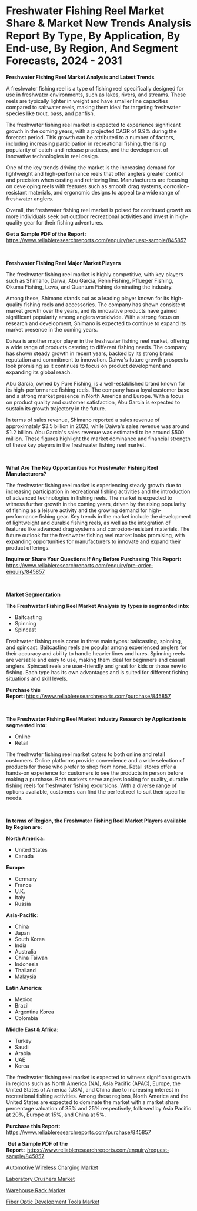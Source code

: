 <p><h1>Freshwater Fishing Reel Market Share & Market New Trends Analysis Report By Type, By Application, By End-use, By Region, And Segment Forecasts, 2024 - 2031</h1></p><p><strong>Freshwater Fishing Reel Market Analysis and Latest Trends</strong></p>
<p><p>A freshwater fishing reel is a type of fishing reel specifically designed for use in freshwater environments, such as lakes, rivers, and streams. These reels are typically lighter in weight and have smaller line capacities compared to saltwater reels, making them ideal for targeting freshwater species like trout, bass, and panfish.</p><p>The freshwater fishing reel market is expected to experience significant growth in the coming years, with a projected CAGR of 9.9% during the forecast period. This growth can be attributed to a number of factors, including increasing participation in recreational fishing, the rising popularity of catch-and-release practices, and the development of innovative technologies in reel design.</p><p>One of the key trends driving the market is the increasing demand for lightweight and high-performance reels that offer anglers greater control and precision when casting and retrieving line. Manufacturers are focusing on developing reels with features such as smooth drag systems, corrosion-resistant materials, and ergonomic designs to appeal to a wide range of freshwater anglers.</p><p>Overall, the freshwater fishing reel market is poised for continued growth as more individuals seek out outdoor recreational activities and invest in high-quality gear for their fishing adventures.</p></p>
<p><strong>Get a Sample PDF of the Report:&nbsp;</strong> <a href="https://www.reliableresearchreports.com/enquiry/request-sample/845857">https://www.reliableresearchreports.com/enquiry/request-sample/845857</a></p>
<p>&nbsp;</p>
<p><strong>Freshwater Fishing Reel Major Market Players</strong></p>
<p><p>The freshwater fishing reel market is highly competitive, with key players such as Shimano, Daiwa, Abu Garcia, Penn Fishing, Pflueger Fishing, Okuma Fishing, Lews, and Quantum Fishing dominating the industry. </p><p>Among these, Shimano stands out as a leading player known for its high-quality fishing reels and accessories. The company has shown consistent market growth over the years, and its innovative products have gained significant popularity among anglers worldwide. With a strong focus on research and development, Shimano is expected to continue to expand its market presence in the coming years.</p><p>Daiwa is another major player in the freshwater fishing reel market, offering a wide range of products catering to different fishing needs. The company has shown steady growth in recent years, backed by its strong brand reputation and commitment to innovation. Daiwa's future growth prospects look promising as it continues to focus on product development and expanding its global reach.</p><p>Abu Garcia, owned by Pure Fishing, is a well-established brand known for its high-performance fishing reels. The company has a loyal customer base and a strong market presence in North America and Europe. With a focus on product quality and customer satisfaction, Abu Garcia is expected to sustain its growth trajectory in the future.</p><p>In terms of sales revenue, Shimano reported a sales revenue of approximately $3.5 billion in 2020, while Daiwa's sales revenue was around $1.2 billion. Abu Garcia's sales revenue was estimated to be around $500 million. These figures highlight the market dominance and financial strength of these key players in the freshwater fishing reel market.</p></p>
<p>&nbsp;</p>
<p><strong>What Are The Key Opportunities For Freshwater Fishing Reel Manufacturers?</strong></p>
<p><p>The freshwater fishing reel market is experiencing steady growth due to increasing participation in recreational fishing activities and the introduction of advanced technologies in fishing reels. The market is expected to witness further growth in the coming years, driven by the rising popularity of fishing as a leisure activity and the growing demand for high-performance fishing gear. Key trends in the market include the development of lightweight and durable fishing reels, as well as the integration of features like advanced drag systems and corrosion-resistant materials. The future outlook for the freshwater fishing reel market looks promising, with expanding opportunities for manufacturers to innovate and expand their product offerings.</p></p>
<p><strong>Inquire or Share Your Questions If Any Before Purchasing This Report:</strong> <a href="https://www.reliableresearchreports.com/enquiry/pre-order-enquiry/845857">https://www.reliableresearchreports.com/enquiry/pre-order-enquiry/845857</a></p>
<p>&nbsp;</p>
<p><strong>Market Segmentation</strong></p>
<p><strong>The Freshwater Fishing Reel Market Analysis by types is segmented into:</strong></p>
<p><ul><li>Baitcasting</li><li>Spinning</li><li>Spincast</li></ul></p>
<p><p>Freshwater fishing reels come in three main types: baitcasting, spinning, and spincast. Baitcasting reels are popular among experienced anglers for their accuracy and ability to handle heavier lines and lures. Spinning reels are versatile and easy to use, making them ideal for beginners and casual anglers. Spincast reels are user-friendly and great for kids or those new to fishing. Each type has its own advantages and is suited for different fishing situations and skill levels.</p></p>
<p><strong>Purchase this Report:&nbsp;</strong><a href="https://www.reliableresearchreports.com/purchase/845857">https://www.reliableresearchreports.com/purchase/845857</a></p>
<p>&nbsp;</p>
<p><strong>The Freshwater Fishing Reel Market Industry Research by Application is segmented into:</strong></p>
<p><ul><li>Online</li><li>Retail</li></ul></p>
<p><p>The freshwater fishing reel market caters to both online and retail customers. Online platforms provide convenience and a wide selection of products for those who prefer to shop from home. Retail stores offer a hands-on experience for customers to see the products in person before making a purchase. Both markets serve anglers looking for quality, durable fishing reels for freshwater fishing excursions. With a diverse range of options available, customers can find the perfect reel to suit their specific needs.</p></p>
<p>&nbsp;</p>
<p><strong>In terms of Region, the Freshwater Fishing Reel Market Players available by Region are:</strong></p>
<p>
    <p> <strong> North America: </strong>
        <ul>
            <li>United States</li>
            <li>Canada</li>
        </ul>
        </p> 
    <p> <strong> Europe: </strong>
        <ul>
            <li>Germany</li>
            <li>France</li>
            <li>U.K.</li>
            <li>Italy</li>
            <li>Russia</li>
        </ul>
        </p> 
    <p> <strong> Asia-Pacific: </strong>
        <ul>
            <li>China</li>
            <li>Japan</li>
            <li>South Korea</li>
            <li>India</li>
            <li>Australia</li>
            <li>China Taiwan</li>
            <li>Indonesia</li>
            <li>Thailand</li>
            <li>Malaysia</li>
        </ul>
        </p> 
    <p> <strong> Latin America: </strong>
        <ul>
            <li>Mexico</li>
            <li>Brazil</li>
            <li>Argentina Korea</li>
            <li>Colombia</li>
        </ul>
        </p> 
    <p> <strong> Middle East & Africa: </strong>
        <ul>
            <li>Turkey</li>
            <li>Saudi</li>
            <li>Arabia</li>
            <li>UAE</li>
            <li>Korea</li>
        </ul>
    </p>
    </p>
<p><p>The freshwater fishing reel market is expected to witness significant growth in regions such as North America (NA), Asia Pacific (APAC), Europe, the United States of America (USA), and China due to increasing interest in recreational fishing activities. Among these regions, North America and the United States are expected to dominate the market with a market share percentage valuation of 35% and 25% respectively, followed by Asia Pacific at 20%, Europe at 15%, and China at 5%.</p></p>
<p><strong>Purchase this Report: </strong><a href="https://www.reliableresearchreports.com/purchase/845857">https://www.reliableresearchreports.com/purchase/845857</a></p>
<p>&nbsp;<strong>Get a Sample PDF of the Report:&nbsp;&nbsp;</strong><a href="https://www.reliableresearchreports.com/enquiry/request-sample/845857">https://www.reliableresearchreports.com/enquiry/request-sample/845857</a></p>
<p><strong></strong></p>
<p><p><a href="https://shimmer-gardenia-37a.notion.site/Automotive-Wireless-Charging-Market-Size-Global-Industry-Overview-Market-Segmentation-and-Forecast-44ad2957a44646f7b4c1059e5962254c">Automotive Wireless Charging Market</a></p><p><a href="https://view.publitas.com/reportprime-1/laboratory-crushers-market-analysis-examines-its-scope-on-growth-opportunities-and-forecasted-trends-spanning-from-2024-to-2031/">Laboratory Crushers Market</a></p><p><a href="https://view.publitas.com/reportprime-1/warehouse-rack-market-growth-market-trends-covid-19-impact-and-forecasts-for-period-from-2024-2031/">Warehouse Rack Market</a></p><p><a href="https://view.publitas.com/reportprime-1/fiber-optic-development-tools-market-insights-market-players-and-forecast-till-2031/">Fiber Optic Development Tools Market</a></p></p>